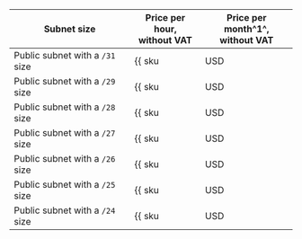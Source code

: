 Subnet size | Price per hour,<br>without VAT  | Price per month^1^,<br>without VAT 
--- | --- | ---
Public subnet with a `/31` size | {{ sku|USD|baremetal.public_network.subnet_31|string }} | {% calc [currency=USD] {{ sku|USD|baremetal.public_network.subnet_31|number }} × 720 %}
Public subnet with a `/29` size | {{ sku|USD|baremetal.public_network.subnet_29|string }} | {% calc [currency=USD] {{ sku|USD|baremetal.public_network.subnet_29|number }} × 720 %}
Public subnet with a `/28` size | {{ sku|USD|baremetal.public_network.subnet_28|string }} | {% calc [currency=USD] {{ sku|USD|baremetal.public_network.subnet_28|number }} × 720 %}
Public subnet with a `/27` size | {{ sku|USD|baremetal.public_network.subnet_27|string }} | {% calc [currency=USD] {{ sku|USD|baremetal.public_network.subnet_27|number }} × 720 %}
Public subnet with a `/26` size | {{ sku|USD|baremetal.public_network.subnet_26|string }} | {% calc [currency=USD] {{ sku|USD|baremetal.public_network.subnet_26|number }} × 720 %}
Public subnet with a `/25` size | {{ sku|USD|baremetal.public_network.subnet_25|string }} | {% calc [currency=USD] {{ sku|USD|baremetal.public_network.subnet_25|number }} × 720 %}
Public subnet with a `/24` size | {{ sku|USD|baremetal.public_network.subnet_24|string }} | {% calc [currency=USD] {{ sku|USD|baremetal.public_network.subnet_24|number }} × 720 %}